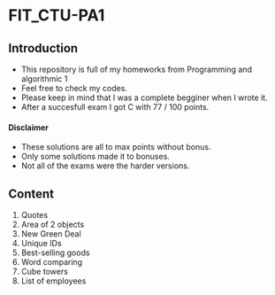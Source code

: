 # FIT_CTU-PA1

## Introduction

- This repository is full of my homeworks from Programming and algorithmic 1
- Feel free to check my codes.
- Please keep in mind that I was a complete begginer when I wrote it.
- After a succesfull exam I got C with 77 / 100 points.

#### Disclaimer

- These solutions are all to max points without bonus.
- Only some solutions made it to bonuses.
- Not all of the exams were the harder versions.

## Content

1. Quotes
2. Area of 2 objects
3. New Green Deal
4. Unique IDs
5. Best-selling goods
6. Word comparing
7. Cube towers
8. List of employees